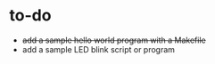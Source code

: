 # to-do

- ~~add a sample hello world program with a Makefile~~
- add a sample LED blink script or program
